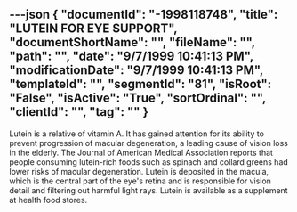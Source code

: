 ---json
{
  "documentId": "-1998118748",
  "title": "LUTEIN FOR EYE SUPPORT",
  "documentShortName": "",
  "fileName": "",
  "path": "",
  "date": "9/7/1999 10:41:13 PM",
  "modificationDate": "9/7/1999 10:41:13 PM",
  "templateId": "",
  "segmentId": "81",
  "isRoot": "False",
  "isActive": "True",
  "sortOrdinal": "",
  "clientId": "",
  "tag": ""
}
---

Lutein is a relative of vitamin A. It has gained attention for its ability to prevent progression of macular degeneration, a leading cause of vision loss in the elderly. The Journal of American Medical Association reports that people consuming lutein-rich foods such as spinach and collard greens had lower risks of macular degeneration. Lutein is deposited in the macula, which is the central part of the eye's retina and is responsible for vision detail and filtering out harmful light rays. Lutein is available as a supplement at health food stores.
